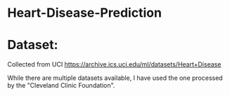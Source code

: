 # Heart-Disease-Prediction


# Dataset: 

Collected from UCI https://archive.ics.uci.edu/ml/datasets/Heart+Disease

While there are multiple datasets available, I have used the one processed by the "Cleveland Clinic Foundation".
